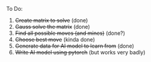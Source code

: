 To Do:
1) ~~Create matrix to solve~~ (done)
2) ~~Gauss solve the matrix~~ (done)
3) ~~Find all possible moves (and mines)~~ (done?)
4) ~~Choose best move~~ (kinda done)
5) ~~Generate data for AI model to learn from~~ (done)
6) ~~Write AI model using pytorch~~ (but works very badly)